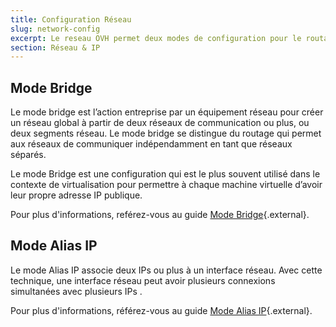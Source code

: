 ```yaml
---
title: Configuration Réseau
slug: network-config
excerpt: Le reseau OVH permet deux modes de configuration pour le routage d’IP Publique. Le Bridge et l’Alias IP. La premiere Étape est de determiner quel type de configuration correspond a vos besoins.
section: Réseau & IP
---
```


## Mode Bridge
Le mode bridge est l’action entreprise par un équipement réseau pour créer un réseau global à partir de deux réseaux de communication ou plus, ou deux segments réseau. Le mode bridge se distingue du  routage qui permet aux réseaux de communiquer indépendamment en tant que réseaux séparés. 

Le mode Bridge est une configuration qui est le plus souvent utilisé dans le contexte de virtualisation pour permettre à chaque machine virtuelle d’avoir leur propre adresse IP publique.

Pour plus d'informations, reférez-vous au guide [Mode Bridge](https://docs.ovh.com/fr/dedicated/network-bridging/){.external}.


## Mode Alias IP
Le mode Alias IP associe deux IPs ou plus à un interface réseau. Avec cette technique, une interface réseau peut avoir plusieurs connexions simultanées avec plusieurs IPs .

Pour plus d'informations, référez-vous au guide [Mode Alias IP](https://docs.ovh.com/fr/dedicated/network-ipaliasing/){.external}.